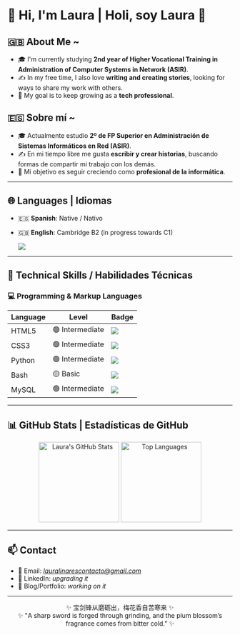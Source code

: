 # 👋 Hi, I'm Laura | Holi, soy Laura 👋 

## 🇬🇧 About Me ~
- 🎓 I'm currently studying **2nd year of Higher Vocational Training in Administration of Computer Systems in Network (ASIR)**.  
- ✍️ In my free time, I also love **writing and creating stories**, looking for ways to share my work with others.  
- 🚀 My goal is to keep growing as a **tech professional**.

## 🇪🇸 Sobre mí ~
- 🎓 Actualmente estudio **2º de FP Superior en Administración de Sistemas Informáticos en Red (ASIR)**.  
- ✍️ En mi tiempo libre me gusta **escribir y crear historias**, buscando formas de compartir mi trabajo con los demás.  
- 🚀 Mi objetivo es seguir creciendo como **profesional de la informática**.

---

## 🌐 Languages | Idiomas
- 🇪🇸 **Spanish**: Native / Nativo  
- 🇬🇧 **English**: Cambridge B2 (in progress towards C1)

  <img src="https://img.shields.io/badge/English-B2%20→%20C1-blue?style=for-the-badge&logo=google-translate&logoColor=white" />

---

## 🧰 Technical Skills / Habilidades Técnicas

### 💻 Programming & Markup Languages
| Language | Level | Badge |
|-----------|--------|-------|
| HTML5 | 🟢 Intermediate | <img src="https://img.shields.io/badge/HTML5-E34F26?style=for-the-badge&logo=html5&logoColor=white" /> |
| CSS3 | 🟢 Intermediate | <img src="https://img.shields.io/badge/CSS3-1572B6?style=for-the-badge&logo=css3&logoColor=white" /> |
| Python | 🟢 Intermediate | <img src="https://img.shields.io/badge/Python-3776AB?style=for-the-badge&logo=python&logoColor=white" /> |
| Bash | 🟡 Basic | <img src="https://img.shields.io/badge/Bash-4EAA25?style=for-the-badge&logo=gnu-bash&logoColor=white" /> |
| MySQL | 🟢 Intermediate | <img src="https://img.shields.io/badge/MySQL-4479A1?style=for-the-badge&logo=mysql&logoColor=white" /> |

---

## 📊 GitHub Stats | Estadísticas de GitHub

<p align="center">
  <img src="https://github-readme-stats.vercel.app/api?username=Laura-Linares&show_icons=true&theme=tokyonight&hide_border=true" alt="Laura's GitHub Stats" height="180em" />
  <img src="https://github-readme-stats.vercel.app/api/top-langs/?username=Laura-Linares&layout=compact&theme=tokyonight&hide_border=true" alt="Top Languages" height="180em" />
</p>

---

## 📫 Contact
- 📧 Email: *lauralinarescontacto@gmail.com*  
- 💼 LinkedIn: *upgrading it*  
- 📝 Blog/Portfolio: *working on it*  

---

<p align="center">
  ✨ 宝剑锋从磨砺出，梅花香自苦寒来 ✨ <br>
  ✨ "A sharp sword is forged through grinding, and the plum blossom’s fragrance comes from bitter cold." ✨
</p>

<!--
**Laura-Linares/Laura-Linares** is a ✨ _special_ ✨ repository because its `README.md` (this file) appears on your GitHub profile.

Here are some ideas to get you started:

- 🔭 I’m currently working on ...
- 🌱 I’m currently learning ...
- 👯 I’m looking to collaborate on ...
- 🤔 I’m looking for help with ...
- 💬 Ask me about ...
- 📫 How to reach me: ...
- 😄 Pronouns: ...
- ⚡ Fun fact: ...
-->
